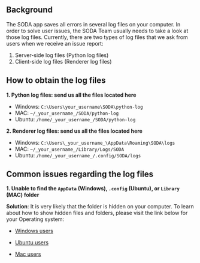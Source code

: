 ## Background

The SODA app saves all errors in several log files on your computer. In order to solve user issues, the SODA Team usually needs to take a look at those log files. Currently, there are two types of log files that we ask from users when we receive an issue report:

1. Server-side log files (Python log files)
2. Client-side log files (Renderer log files)

## How to obtain the log files 

**1. Python log files: send us all the files located here**

* Windows: `C:\Users\your_username\SODA\python-log`
* MAC: `~/_your_username_/SODA/python-log`
* Ubuntu: `/home/_your_username_/SODA/python-log`

**2. Renderer log files: send us all the files located here**

* Windows: `C:\Users\_your_username_\AppData\Roaming\SODA\logs`
* MAC: `~/_your_username_/Library/Logs/SODA`
* Ubuntu: `/home/_your_username_/.config/SODA/logs`

## Common issues regarding the log files

**1. Unable to find the `AppData` (Windows), `.config` (Ubuntu), or `Library` (MAC) folder**

**Solution**: It is very likely that the folder is hidden on your computer. To learn about how to show hidden files and folders, please visit the link below for your Operating system:

* [Windows users](https://support.microsoft.com/en-us/windows/view-hidden-files-and-folders-in-windows-10-97fbc472-c603-9d90-91d0-1166d1d9f4b5#:~:text=Open%20File%20Explorer%20from%20the,folders%2C%20and%20drives%20and%20OK.)

* [Ubuntu users](https://help.ubuntu.com/stable/ubuntu-help/files-hidden.html.en#:~:text=If%20you%20want%20to%20see,files%20that%20are%20not%20hidden.)

* [Mac users](https://www.ionos.com/digitalguide/server/configuration/showing-hidden-files-on-a-mac/#:~:text=Keyboard%20shortcuts%20are%20probably%20the,keys%20at%20the%20same%20time.)